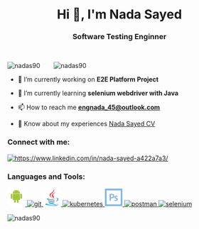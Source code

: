 <h1 align="center">Hi 👋, I'm Nada Sayed</h1>
<h3 align="center">Software Testing Enginner</h3>

<br>
<p><img align="right" width="400px" src="https://lh6.googleusercontent.com/enpmt0YqUWpX9IHo4A3vxpDgeqqTMFahdEa6EejRZTPkgCCezJ-wD-wh-I5nYJzDqoB1iavWcZ-St01nDq2S=w1920-h972-rw" alt="nadas90" /></p>

<p align="left"> <img src="https://komarev.com/ghpvc/?username=nadas90&label=Profile%20views&color=0e75b6&style=flat" alt="nadas90" /> </p>

- 🔭 I’m currently working on **E2E Platform Project**

- 🌱 I’m currently learning **selenium webdriver with Java**

- 📫 How to reach me **engnada_45@outlook.com**

- 📄 Know about my experiences <a href="https://drive.google.com/file/d/1BS0J11OwF04QLAb0UiAHLu-bobSBDPTP/view?usp=sharing" rel="nofollow">Nada Sayed CV</a>

<h3 align="left">Connect with me:</h3>
<p align="left">
<a href="https://linkedin.com/in/https://www.linkedin.com/in/nada-sayed-a422a7a3/" target="blank"><img align="center" src="https://raw.githubusercontent.com/rahuldkjain/github-profile-readme-generator/master/src/images/icons/Social/linked-in-alt.svg" alt="https://www.linkedin.com/in/nada-sayed-a422a7a3/" height="30" width="40" /></a>
</p>

<h3 align="left">Languages and Tools:</h3>
<p align="left"> <a href="https://developer.android.com" target="_blank" rel="noreferrer"> <img src="https://raw.githubusercontent.com/devicons/devicon/master/icons/android/android-original-wordmark.svg" alt="android" width="40" height="40"/> </a> <a href="https://git-scm.com/" target="_blank" rel="noreferrer"> <img src="https://www.vectorlogo.zone/logos/git-scm/git-scm-icon.svg" alt="git" width="40" height="40"/> </a> <a href="https://www.java.com" target="_blank" rel="noreferrer"> <img src="https://raw.githubusercontent.com/devicons/devicon/master/icons/java/java-original.svg" alt="java" width="40" height="40"/> </a> <a href="https://kubernetes.io" target="_blank" rel="noreferrer"> <img src="https://www.vectorlogo.zone/logos/kubernetes/kubernetes-icon.svg" alt="kubernetes" width="40" height="40"/> </a> <a href="https://www.photoshop.com/en" target="_blank" rel="noreferrer"> <img src="https://raw.githubusercontent.com/devicons/devicon/master/icons/photoshop/photoshop-line.svg" alt="photoshop" width="40" height="40"/> </a> <a href="https://postman.com" target="_blank" rel="noreferrer"> <img src="https://www.vectorlogo.zone/logos/getpostman/getpostman-icon.svg" alt="postman" width="40" height="40"/> </a> <a href="https://www.selenium.dev" target="_blank" rel="noreferrer"> <img src="https://raw.githubusercontent.com/detain/svg-logos/780f25886640cef088af994181646db2f6b1a3f8/svg/selenium-logo.svg" alt="selenium" width="40" height="40"/> </a> </p>

<p><img align="center" src="https://github-readme-stats.vercel.app/api/top-langs?username=nadas90&show_icons=true&locale=en&layout=compact" alt="nadas90" /></p>

